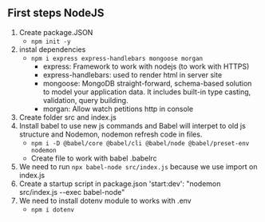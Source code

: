 ## First steps NodeJS

1. Create package.JSON
    -  `npm init -y`
2. instal dependencies
    - `npm i express express-handlebars mongoose morgan`
        - express: Framework to work with nodejs (to work with HTTPS)
        - express-handlebars: used to render html in server site
        - mongoose: MongoDB straight-forward, schema-based solution to model your application data. It includes built-in type casting, validation, query building.
        - morgan: Allow watch petitions http in console
3. Create folder src and index.js
4. Install babel to use new js commands and Babel will interpet to old js structure and Nodemon, nodemon refresh code in files.
    - `npm i -D @babel/core @babel/cli @babel/node @babel/preset-env nodemon`
    - Create file to work with babel .babelrc 
5. We need to run `npx babel-node src/index.js` because we use import on index.js
6. Create a startup script in package.json 'start:dev': "nodemon src/index.js --exec babel-node"
7. We need to install dotenv module to works with .env
    - `npm i dotenv`

